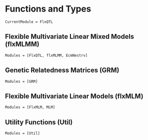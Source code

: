# Functions and Types


```@meta
CurrentModule = FlxQTL
```

## Flexible Multivariate Linear Mixed Models (flxMLMM)

```@autodocs
Modules = [FlxQTL, flxMLMM, EcmNestrv]
```
## Genetic Relatedness Matrices (GRM)

```@autodocs
Modules = [GRM]
```

## Flexible Multivariate Linear Models (flxMLM)

```@autodocs
Modules = [FlxMLM, MLM]
```



## Utility Functions (Util)

```@autodocs
Modules = [Util]
```

